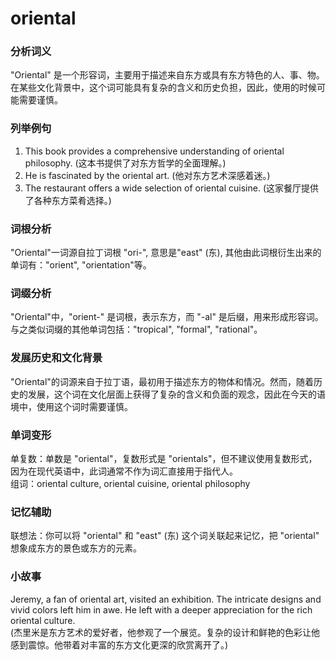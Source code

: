 # oriental

### 分析词义

  

"Oriental" 是一个形容词，主要用于描述来自东方或具有东方特色的人、事、物。在某些文化背景中，这个词可能具有复杂的含义和历史负担，因此，使用的时候可能需要谨慎。

  

### 列举例句

  

1.  This book provides a comprehensive understanding of oriental philosophy. (这本书提供了对东方哲学的全面理解。)
2.  He is fascinated by the oriental art. (他对东方艺术深感着迷。)
3.  The restaurant offers a wide selection of oriental cuisine. (这家餐厅提供了各种东方菜肴选择。)

  

### 词根分析

  

"Oriental"一词源自拉丁词根 "ori-", 意思是"east" (东), 其他由此词根衍生出来的单词有："orient", "orientation"等。

  

### 词缀分析

  

"Oriental"中，"orient-" 是词根，表示东方，而 "-al" 是后缀，用来形成形容词。与之类似词缀的其他单词包括："tropical", "formal", "rational"。

  

### 发展历史和文化背景

  

"Oriental"的词源来自于拉丁语，最初用于描述东方的物体和情况。然而，随着历史的发展，这个词在文化层面上获得了复杂的含义和负面的观念，因此在今天的语境中，使用这个词时需要谨慎。

  

### 单词变形

  

单复数：单数是 "oriental"，复数形式是 "orientals"，但不建议使用复数形式，因为在现代英语中，此词通常不作为词汇直接用于指代人。  
组词：oriental culture, oriental cuisine, oriental philosophy

  

### 记忆辅助

  

联想法：你可以将 "oriental" 和 "east" (东) 这个词关联起来记忆，把 "oriental" 想象成东方的景色或东方的元素。

  

### 小故事

  

Jeremy, a fan of oriental art, visited an exhibition. The intricate designs and vivid colors left him in awe. He left with a deeper appreciation for the rich oriental culture.  
(杰里米是东方艺术的爱好者，他参观了一个展览。复杂的设计和鲜艳的色彩让他感到震惊。他带着对丰富的东方文化更深的欣赏离开了。)
